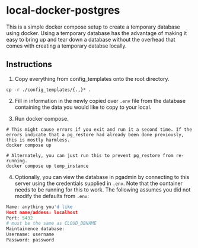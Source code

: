 # local-docker-postgres

This is a simple docker compose setup to create a temporary database using docker. Using a temporary database has the advantage of making it easy to bring up and tear down a database without the overhead that comes with creating a temporary databse locally.

## Instructions

1. Copy everything from config_templates onto the root directory.

```shell
cp -r ./config_templates/{.,}* .
```

2. Fill in information in the newly copied over `.env` file from the database containing the data you would like to copy to your local.

3. Run docker compose.

```shell
# This might cause errors if you exit and run it a second time. If the errors indicate that a pg_restore had already been done previously, this is mostly harmless.
docker compose up

# Alternately, you can just run this to prevent pg_restore from re-running.
docker compose up temp_instance
```

4. Optionally, you can view the database in pgadmin by connecting to this server using the credentials supplied in `.env`. Note that the container needs to be running for this to work. The following assumes you did not modify the defaults from `.env`:

```python
Name: anything you'd like
Host name/addess: localhost
Port: 5432
# must be the same as CLOUD_DBNAME
Maintainence database:
Username: username
Password: password
```
